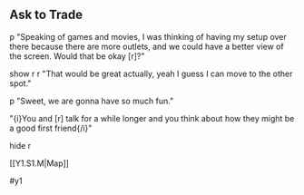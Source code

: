 ## Ask to Trade
p "Speaking of games and movies, I was thinking of having my setup over there because there are more outlets, and we could have a better view of the screen. Would that be okay [r]?" 

show r
r "That would be great actually, yeah I guess I can move to the other spot."

p "Sweet, we are gonna have so much fun." 

"{i}You and [r] talk for a while longer and you think about how they might be a good first friend{/i}"

hide r

[[Y1.S1.M|Map]]

#y1